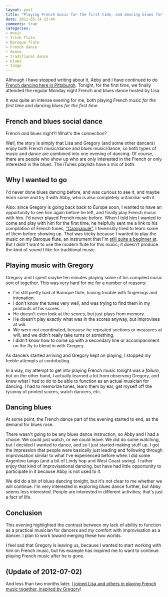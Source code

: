 ```yaml
---
layout: post
title: "Playing French music for the first time, and dancing blues for the first time"
date: 2012-05-14 23:44
comments: true
categories: 
- music
- Irish flute
- Baroque flute
- French dance
- dance
- traditional dance
- blues
- tango
---
```

Although I have stopped writing about it, Abby and I have continued to do [French dancing here in Pittsburgh](/blog/2012/02/20/enjoying-more-french-dancing-in-pittsburgh/). Tonight, for the first time, we finally attended the regular Monday night French and blues dance hosted by Lisa.

It was quite an intense evening for me, both playing French music *for the first time* and dancing blues *for the first time*.

<!--more-->

## French and blues social dance

French *and* blues night?! What's the connection?

Well, the story is simply that Lisa and Gregory (and some other dancers) enjoy both French music/dance and blues music/dance, so both types of music and dance are combined into one evening of dancing. Of course, there are people who show up who are only interested in the French or only interested in the blues. The iTunes playlists have a mix of both.

## Why I wanted to go

I'd never done blues dancing before, and was curious to see it, and maybe learn some and try it with Abby, who is also completely unfamiliar with it.

Also: since Gregory is going back back to Europe soon, I wanted to have an opportunity to see him again before he left, and finally play French music with him. I'd never played French music before. When I told him I wanted to come and play with him for the first time, he helpfully sent me a link to his compilation of French tunes, ["Campanule"](http://drawthedots.com/). I feverishly tried to learn some of them before showing up. That was tricky because I wanted to play the music on my Baroque flute, an instrument that I'm [still quite a beginner at](/blog/2012/04/21/my-first-time-in-a-public-music-jam-intense-fun-with-chris-norman-and-david-greenberg/). But I didn't want to use the modern flute for this music; it doesn't produce the kind of sound I like for traditional music.

## Playing music with Gregory

Gregory and I spent maybe ten minutes playing some of his compiled music sort of together. This was very hard for me for a number of reasons:

- I'm still pretty bad at Baroque flute, having trouble with fingerings and intonation.
- I don't know the tunes very well, and was trying to find them in my printouts of his scores.
- He doesn't even look at the scores, but just plays from memory.
- He doesn't play exactly what was in the scores anyway, but improvises at will.
- We were not coordinated, because he repeated sections or measures at will, and we didn't really take turns or something.
- I didn't know how to come up with a secondary line or accompaniment on the fly to blend in with Gregory.

As dancers started arriving and Gregory kept on playing, I stopped my feeble attempts at contributing.

In a way, my attempt to get into playing French music tonight was a *failure*, but on the other hand, I actually learned a lot from observing Gregory, and knew what I had to do to be able to function as an actual musician for dancing. I had to memorize tunes, learn them by ear, get myself off the tyranny of printed scores, watch dancers, etc.

## Dancing blues

At some point, the French dance part of the evening started to end, as the demand for blues rose.

There wasn't going to be any blues dance instruction, so Abby and I had a choice. We could just watch, or we could leave. We did do some watching, but I decided I wanted to dance, and so I just started making stuff up. I got the impression that people were basically just leading and following through improvisation similar to what I've experienced before when I did some Argentine tango (and a bit of Lindy hop and West Coast swing). I rather enjoy that kind of improvisational dancing, but have had little opportunity to participate in it because Abby is not used to it.

We did do a bit of blues dancing tonight, but it's not clear to me whether we will continue. I'm very interested in exploring blues dance further, but Abby seems less interested. People are interested in different activities; that's just a fact of life.

## Conclusion

This evening highlighted the contrast between my lack of ability to function as a practical musician for dancers and my comfort with improvisation as a dancer. I plan to work toward merging these two worlds.

I feel sad that Gregory is leaving us, because I wanted to start working with him on French music, but his example has inspired me to want to continue playing French music after he is gone.

## (Update of 2012-07-02)

And less than two months later, [I joined Lisa and others in playing French music together, inspired by Gregory](/blog/2012/07/02/my-first-french-music-jam-anxious-but-excited/)!